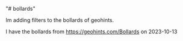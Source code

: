 "# bollards" 

Im adding filters to the bollards of geohints.


I have the bollards from
https://geohints.com/Bollards
on 2023-10-13

